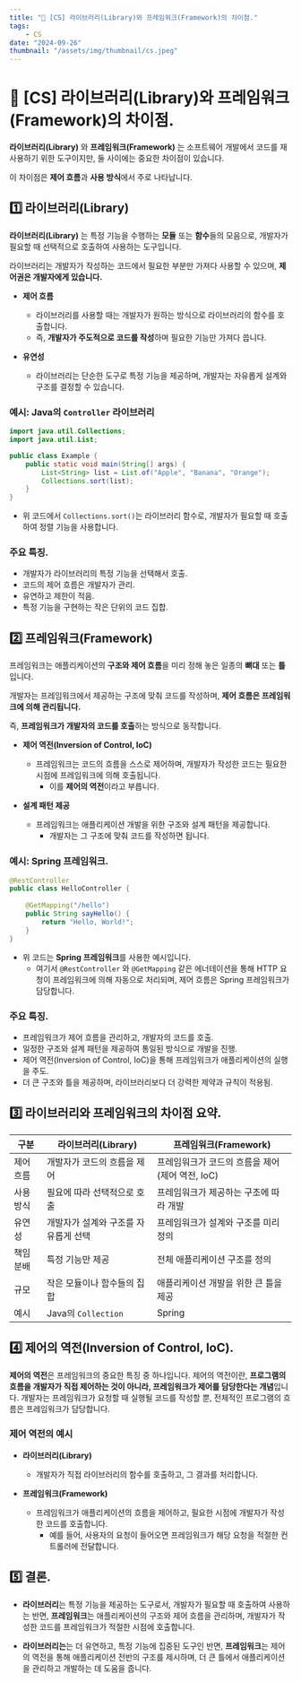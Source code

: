 ```yaml
---
title: "💾 [CS] 라이브러리(Library)와 프레임워크(Framework)의 차이점."
tags:
    - CS
date: "2024-09-26"
thumbnail: "/assets/img/thumbnail/cs.jpeg"
---
```


# 💾 [CS] 라이브러리(Library)와 프레임워크(Framework)의 차이점.

**라이브러리(Library)** 와 **프레임워크(Framework)** 는 소프트웨어 개발에서 코드를 재사용하기 위한 도구이지만, 둘 사이에는 중요한 차이점이 있습니다.

이 차이점은 **제어 흐름**과 **사용 방식**에서 주로 나타납니다.

## 1️⃣ 라이브러리(Library)
**라이브러리(Library)** 는 특정 기능을 수행하는 **모듈** 또는 **함수**들의 모음으로, 개발자가 필요할 때 선택적으로 호출하여 사용하는 도구입니다.

라이브러리는 개발자가 작성하는 코드에서 필요한 부분만 가져다 사용할 수 있으며, **제어권은 개발자에게 있습니다.**

- **제어 흐름**
    - 라이브러리를 사용할 때는 개발자가 원하는 방식으로 라이브러리의 함수를 호출합니다.
    - 즉, **개발자가 주도적으로 코드를 작성**하며 필요한 기능만 가져다 씁니다.

- **유연성**
    - 라이브러리는 단순한 도구로 특정 기능을 제공하며, 개발자는 자유롭게 설계와 구조를 결정할 수 있습니다.

### 예시: Java의 `Controller` 라이브러리
```java
import java.util.Collections;
import java.util.List;

public class Example {
    public static void main(String[] args) {
        List<String> list = List.of("Apple", "Banana", "Orange");
        Collections.sort(list);
    }
}
```

- 위 코드에서 `Collections.sort()`는 라이브러리 함수로, 개발자가 필요할 때 호출하여 정렬 기능을 사용합니다.

### 주요 특징.
- 개발자가 라이브러리의 특정 기능을 선택해서 호출.
- 코드의 제어 흐름은 개발자가 관리.
- 유연하고 제한이 적음.
- 특정 기능을 구현하는 작은 단위의 코드 집합.

## 2️⃣ 프레임워크(Framework)

프레임워크는 애플리케이션의 **구조와 제어 흐름**을 미리 정해 놓은 일종의 **뼈대** 또는 **틀**입니다.

개발자는 프레임워크에서 제공하는 구조에 맞춰 코드를 작성하며, **제어 흐름은 프레임워크에 의해 관리됩니다.**

즉, **프레임워크가 개발자의 코드를 호출**하는 방식으로 동작합니다.

- **제어 역전(Inversion of Control, IoC)**
    - 프레임워크는 코드의 흐름을 스스로 제어하며, 개발자가 작성한 코드는 필요한 시점에 프레임워크에 의해 호출됩니다.
        - 이를 **제어의 역전**이라고 부릅니다.

- **설계 패턴 제공**
    - 프레임워크는 애플리케이션 개발을 위한 구조와 설계 패턴을 제공합니다.
        - 개발자는 그 구조에 맞춰 코드를 작성하면 됩니다.

### 예시: Spring 프레임워크.

```java
@RestController
public class HelloController {
    
    @GetMapping("/hello")
    public String sayHello() {
        return "Hello, World!";
    }
}
```

- 위 코드는 **Spring 프레임워크**를 사용한 예시입니다.
    - 여기서 `@RestController` 와 `@GetMapping` 같은 에너테이션을 통해 HTTP 요청이 프레임워크에 의해 자동으로 처리되며, 제어 흐름은 Spring 프레임워크가 담당합니다.

### 주요 특징.
- 프레임워크가 제어 흐름을 관리하고, 개발자의 코드를 호출.
- 일정한 구조와 설계 패턴을 제공하여 통일된 방식으로 개발을 진행.
- 제어 역전(Inversion of Control, IoC)을 통해 프레임워크가 애플리케이션의 실행을 주도.
- 더 큰 구조와 틀을 제공하며, 라이브러리보다 더 강력한 제약과 규칙이 적용됨.

## 3️⃣ 라이브러리와 프레임워크의 차이점 요약.

|구분|라이브러리(Library)|프레임워크(Framework)|
| -------- | -------- | -------- |
|제어 흐름|개발자가 코드의 흐름을 제어|프레임워크가 코드의 흐름을 제어(제어 역전, IoC)|
|사용 방식|필요에 따라 선택적으로 호출|프레임워크가 제공하는 구조에 따라 개발|
|유연성|개발자가 설계와 구조를 자유롭게 선택|프레임워크가 설계와 구조를 미리 정의|
|책임 분배|특정 기능만 제공|전체 애플리케이션 구조를 정의|
|규모|작은 모듈이나 함수들의 집합|애플리케이션 개발을 위한 큰 틀을 제공|
|예시|Java의 `Collection`|Spring|

## 4️⃣ 제어의 역전(Inversion of Control, IoC).

**제어의 역전**은 프레임워크의 중요한 특징 중 하나입니다.
제어의 역전이란, **프로그램의 흐름을 개발자가 직접 제어하는 것이 아니라, 프레임워크가 제어를 담당한다는 개념**입니다.
개발자는 프레임워크가 요청할 때 실행될 코드를 작성할 뿐, 전체적인 프로그램의 흐름은 프레임워크가 담당합니다.

### 제어 역전의 예시
- **라이브러리(Library)**
    - 개발자가 직접 라이브러리의 함수를 호출하고, 그 결과를 처리합니다.

- **프레임워크(Framework)**
    - 프레임워크가 애플리케이션의 흐름을 제어하고, 필요한 시점에 개발자가 작성한 코드를 호출합니다.
        - 예를 들어, 사용자의 요청이 들어오면 프레임워크가 해당 요청을 적절한 컨트롤러에 전달합니다.

## 5️⃣ 결론.
- **라이브러리**는 특정 기능을 제공하는 도구로서, 개발자가 필요할 때 호출하여 사용하는 반면, **프레임워크**는 애플리케이션의 구조와 제어 흐름을 관리하며, 개발자가 작성한 코드를 프레임워크가 적절한 시점에 호출합니다.

- **라이브러리는**는 더 유연하고, 특정 기능에 집중된 도구인 반면, **프레임워크**는 제어의 역전을 통해 애플리케이션 전반의 구조를 제시하며, 더 큰 틀에서 애플리케이션을 관리하고 개발하는 데 도움을 줍니다.
